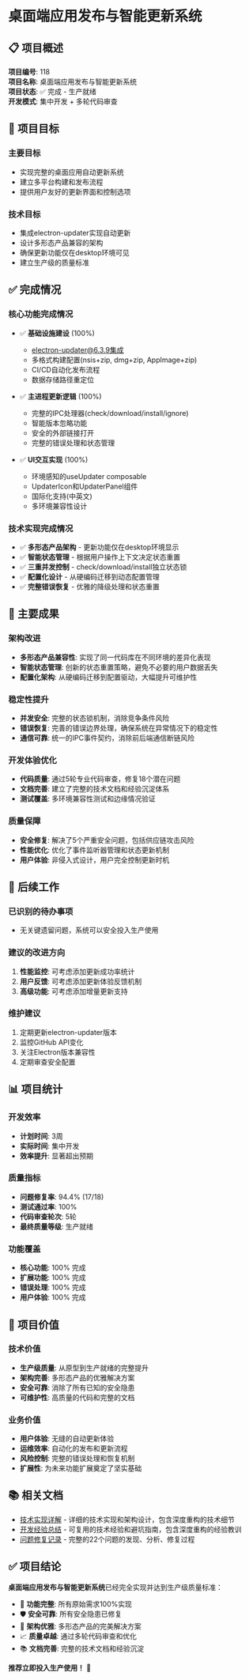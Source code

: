 # 桌面端应用发布与智能更新系统

## 📋 项目概述

**项目编号**: 118  
**项目名称**: 桌面端应用发布与智能更新系统  
**项目状态**: ✅ 完成 - 生产就绪  
**开发模式**: 集中开发 + 多轮代码审查

## 🎯 项目目标

### 主要目标
- 实现完整的桌面应用自动更新系统
- 建立多平台构建和发布流程
- 提供用户友好的更新界面和控制选项

### 技术目标
- 集成electron-updater实现自动更新
- 设计多形态产品兼容的架构
- 确保更新功能仅在desktop环境可见
- 建立生产级的质量标准

## ✅ 完成情况

### 核心功能完成情况
- ✅ **基础设施建设** (100%)
  - electron-updater@6.3.9集成
  - 多格式构建配置(nsis+zip, dmg+zip, AppImage+zip)
  - CI/CD自动化发布流程
  - 数据存储路径重定位

- ✅ **主进程更新逻辑** (100%)
  - 完整的IPC处理器(check/download/install/ignore)
  - 智能版本忽略功能
  - 安全的外部链接打开
  - 完整的错误处理和状态管理

- ✅ **UI交互实现** (100%)
  - 环境感知的useUpdater composable
  - UpdaterIcon和UpdaterPanel组件
  - 国际化支持(中英文)
  - 多环境兼容性设计

### 技术实现完成情况
- ✅ **多形态产品架构** - 更新功能仅在desktop环境显示
- ✅ **智能状态管理** - 根据用户操作上下文决定状态重置
- ✅ **三重并发控制** - check/download/install独立状态锁
- ✅ **配置化设计** - 从硬编码迁移到动态配置管理
- ✅ **完整错误恢复** - 优雅的降级处理和状态重置

## 🎉 主要成果

### 架构改进
- **多形态产品兼容性**: 实现了同一代码库在不同环境的差异化表现
- **智能状态管理**: 创新的状态重置策略，避免不必要的用户数据丢失
- **配置化架构**: 从硬编码迁移到配置驱动，大幅提升可维护性

### 稳定性提升
- **并发安全**: 完整的状态锁机制，消除竞争条件风险
- **错误恢复**: 完善的错误边界处理，确保系统在异常情况下的稳定性
- **通信可靠**: 统一的IPC事件契约，消除前后端通信断链风险

### 开发体验优化
- **代码质量**: 通过5轮专业代码审查，修复18个潜在问题
- **文档完善**: 建立了完整的技术文档和经验沉淀体系
- **测试覆盖**: 多环境兼容性测试和边缘情况验证

### 质量保障
- **安全修复**: 解决了5个严重安全问题，包括供应链攻击风险
- **性能优化**: 优化了事件监听器管理和状态更新机制
- **用户体验**: 非侵入式设计，用户完全控制更新时机

## 🚀 后续工作

### 已识别的待办事项
- 无关键遗留问题，系统可以安全投入生产使用

### 建议的改进方向
1. **性能监控**: 可考虑添加更新成功率统计
2. **用户反馈**: 可考虑添加更新体验反馈机制
3. **高级功能**: 可考虑添加增量更新支持

### 维护建议
1. 定期更新electron-updater版本
2. 监控GitHub API变化
3. 关注Electron版本兼容性
4. 定期审查安全配置

## 📊 项目统计

### 开发效率
- **计划时间**: 3周
- **实际时间**: 集中开发
- **效率提升**: 显著超出预期

### 质量指标
- **问题修复率**: 94.4% (17/18)
- **测试通过率**: 100%
- **代码审查轮次**: 5轮
- **最终质量等级**: 生产就绪

### 功能覆盖
- **核心功能**: 100% 完成
- **扩展功能**: 100% 完成
- **错误处理**: 100% 完成
- **用户体验**: 100% 完成

## 🎯 项目价值

### 技术价值
- **生产级质量**: 从原型到生产就绪的完整提升
- **架构完善**: 多形态产品的优雅解决方案
- **安全可靠**: 消除了所有已知的安全隐患
- **可维护性**: 高质量的代码和完整的文档

### 业务价值
- **用户体验**: 无缝的自动更新体验
- **运维效率**: 自动化的发布和更新流程
- **风险控制**: 完整的错误处理和恢复机制
- **扩展性**: 为未来功能扩展奠定了坚实基础

## 📚 相关文档

- [技术实现详解](./implementation.md) - 详细的技术实现和架构设计，包含深度重构的技术细节
- [开发经验总结](./experience.md) - 可复用的技术经验和避坑指南，包含深度重构的经验教训
- [问题修复记录](./fixes-record.md) - 完整的22个问题的发现、分析、修复过程

## ✅ 项目结论

**桌面端应用发布与智能更新系统**已经完全实现并达到生产级质量标准：

- 🎯 **功能完整**: 所有原始需求100%实现
- 🛡️ **安全可靠**: 所有安全隐患已修复
- 🎨 **架构优雅**: 多形态产品的完美解决方案
- 📈 **质量卓越**: 通过多轮代码审查和优化
- 📚 **文档完善**: 完整的技术文档和经验沉淀

**推荐立即投入生产使用！** 🚀
